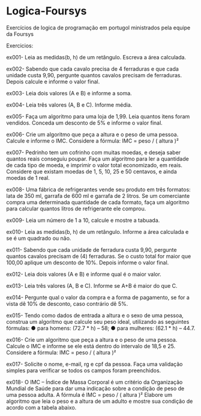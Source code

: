 # Logica-Foursys
Exercícios de logica de programação em portugol ministrados pela equipe da Foursys


Exercicios:

ex001- Leia as medidas(b, h) de um retângulo. Escreva a área calculada.

ex002- Sabendo que cada cavalo precisa de 4 ferraduras e que cada unidade custa 9,90, pergunte quantos
cavalos precisam de ferraduras. Depois calcule e informe o valor final.

ex003- Leia dois valores (A e B) e informe a soma.

ex004- Leia três valores (A, B e C). Informe média.

ex005- Faça um algoritmo para uma loja de 1,99. Leia quantos itens foram vendidos. Conceda um desconto de 5% e informe o valor final.

ex006- Crie um algoritmo que peça a altura e o peso de uma pessoa. Calcule e informe o IMC. Considere a fórmula: IMC = peso / ( altura )²

ex007- Pedrinho tem um cofrinho com muitas moedas, e deseja saber quantos reais conseguiu poupar. Faça um algoritmo para ler a quantidade de cada tipo de moeda, e imprimir o valor total economizado, em reais. Considere que existam moedas de 1, 5, 10, 25 e 50 centavos, e ainda moedas de 1 real.

ex008- Uma fábrica de refrigerantes vende seu produto em três formatos: lata de 350 ml, garrafa de 600 ml e garrafa de 2 litros. Se um comerciante compra uma determinada quantidade de cada formato, faça um algoritmo para calcular quantos litros de refrigerante ele comprou. 

ex009- Leia um número de 1 a 10, calcule e mostre a tabuada.

ex010- Leia as medidas(b, h) de um retângulo. Informe a área calculada e se é um quadrado ou não.

ex011- Sabendo que cada unidade de ferradura custa 9,90, pergunte quantos cavalos precisam de (4) ferraduras. Se o custo total for maior que 100,00 aplique um desconto de 10%. Depois informe o valor final.

ex012- Leia dois valores (A e B) e informe qual é o maior valor.

ex013- Leia três valores (A, B e C). Informe se A+B é maior do que C.

ex014- Pergunte qual o valor da compra e a forma de pagamento, se for a vista dê 10% de desconto, caso contrário dê 5%.

ex015- Tendo como dados de entrada a altura e o sexo de uma pessoa, construa um algoritmo que calcule seu peso ideal, utilizando as seguintes fórmulas:
● para homens: (72.7 * h) – 58;
● para mulheres: (62.1 * h) – 44.7.

ex016- Crie um algoritmo que peça a altura e o peso de uma pessoa. Calcule o IMC e informe se ele está dentro do intervalo de 18,5 e 25. Considere a fórmula: IMC = peso / ( altura )²

ex017- Solicite o nome, e-mail, rg e cpf da pessoa. Faça uma validação simples para verificar se todos os campos foram preenchidos.

ex018- O IMC – Índice de Massa Corporal é um critério da Organização Mundial de Saúde para dar uma indicação sobre a condição de peso de uma pessoa adulta. A fórmula é IMC = peso / ( altura )² Elabore um algoritmo que leia o peso e a altura de um adulto e mostre sua condição de acordo com a tabela abaixo.